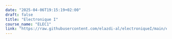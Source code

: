 ```yaml
---
date: "2025-04-06T19:15:19+02:00"
draft: false
title: "Electronique I"
course_name: "ELEC1"
link: "https://raw.githubusercontent.com/elazdi-al/electroniqueI/main/electronique.pdf"
---
```

